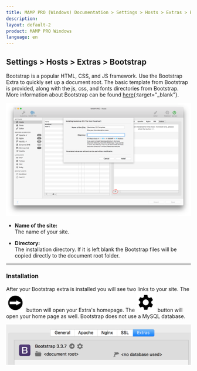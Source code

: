 ```yaml
---
title: MAMP PRO (Windows) Documentation > Settings > Hosts > Extras > Bootstrap
description: 
layout: default-2
product: MAMP PRO Windows
language: en
---
```


## Settings > Hosts > Extras > Bootstrap

Bootstrap is a popular HTML, CSS, and JS framework. Use the Bootstrap Extra to quickly set up a document root. The basic template from Bootstrap is provided, along with the js, css, and fonts directories from Bootstrap. More information about Bootstrap can be found [here](https://www.getbootstrap.com){:target="_blank"}.

![MAMP](/en/MAMP-PRO-Mac/Settings/Hosts/Extras/Bootstrap/BootStrap.png)

*  **Name of the site:**  
   The name of your site.
   
*  **Directory:**  
   The installation directory. If it is left blank the Bootstrap files will be copied directly to the document root folder. 

---

### Installation
 
After your Bootstrap extra is installed you will see two links to your site. The ![MAMP](/en/MAMP-PRO-Mac/Settings/Hosts/Extras/BlackArrow.png) button will open your Extra's homepage. The ![MAMP](/en/MAMP-PRO-Mac/Settings/Hosts/Extras/gear.png) button will open your home page as well. Bootstrap does not use a MySQL database.

![MAMP](/en/MAMP-PRO-Mac/Settings/Hosts/Extras/Bootstrap/installBootstrap.png)


